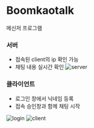 # Boomkaotalk
메신저 프로그램

### 서버
* 접속된 client의 ip 확인 가능
* 채팅 내용 실시간 확인
![server](https://user-images.githubusercontent.com/59993347/72675948-01bc9980-3acf-11ea-8303-d459b93434d7.png)


### 클라이언트
* 로그인 창에서 닉네임 등록
* 접속 승인창과 함께 채팅 시작

![login](https://user-images.githubusercontent.com/59993347/72675946-fff2d600-3ace-11ea-9b26-d1ecd51bb46b.png)
![client](https://user-images.githubusercontent.com/59993347/72675947-008b6c80-3acf-11ea-98b0-2d28ece68055.png)
